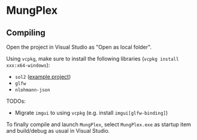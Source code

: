 # MungPlex

## Compiling

Open the project in Visual Studio as "Open as local folder".

Using `vcpkg`, make sure to install the following libraries (`vcpkg install xxx:x64-windows`):
* `sol2` ([example project](https://github.com/BullyWiiPlaza/Sol2WithCMake))
* `glfw`
* `nlohmann-json`

TODOs:
* Migrate `imgui` to using `vcpkg` (e.g. install `imgui[glfw-binding]`)

To finally compile and launch `MungPlex`, select `MungPlex.exe` as startup item and build/debug as usual in Visual Studio.
